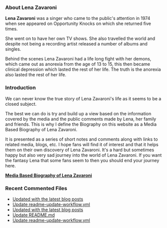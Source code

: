 ### About Lena Zavaroni

<p><strong>Lena Zavaroni</strong> was a singer who came to the public's attention in 1974 when see appeared on Opportunity Knocks on which she returned five times.</p>

<p>She went on to have her own TV shows. She also travelled the world and despite not being a recording artist released a number of albums and singles.</p>

<p>Behind the scenes Lena Zavaroni had a life long fight with her demons, which came out as anorexia from the age of 13 to 15, this then became clinical depression which lasted the rest of her life. The truth is the anorexia also lasted the rest of her life.</p>

### Introduction

<p>We can never know the true story of Lena Zavaroni's life as it seems to be a closed subject.</p>

<p>The best we can do is try and build up a view based on the information covered by the media and the public comments made by Lena, her family and friends. This is why I define the Biography on this website as a Media Based Biography of Lena Zavaroni.</p>

<p>It is presented as a series of short notes and comments along with links to related media, blogs, etc. I hope fans will find it of interest and that it helps them on their own discovery of Lena Zavaroni. It's a hard but sometimes happy but also very sad journey into the world of Lena Zavaroni. If you want the fantasy Lena that some fans seem to then you should end your journey here.</p>

<a href="https://fanzoflenazavaroni.github.io/biography/lena-zavaroni/"><strong>Media Based Biography of Lena Zavaroni</strong></a>

### Recent Commented Files

<!-- BLOG-POST-LIST:START -->
- [Updated with the latest blog posts](https://github.com/FanzOfLenaZavaroni/fanzoflenazavaroni.github.io/commit/e14bb44a1f7c4f1202d8ce49419edf75c83b303b)
- [Update readme-update-workflow.yml](https://github.com/FanzOfLenaZavaroni/fanzoflenazavaroni.github.io/commit/1e692b4809dbdc1ab504884519d0f319b20c0ab3)
- [Updated with the latest blog posts](https://github.com/FanzOfLenaZavaroni/fanzoflenazavaroni.github.io/commit/a33681546c01354285ce386717329dd5a047f0c6)
- [Update README.md](https://github.com/FanzOfLenaZavaroni/fanzoflenazavaroni.github.io/commit/098d7c8975df4f8bd028b0cc805c8c39f1cbc647)
- [Update readme-update-workflow.yml](https://github.com/FanzOfLenaZavaroni/fanzoflenazavaroni.github.io/commit/5346721025abcb2c1bd1fd9268bcbe9fa153da68)
<!-- BLOG-POST-LIST:END -->
